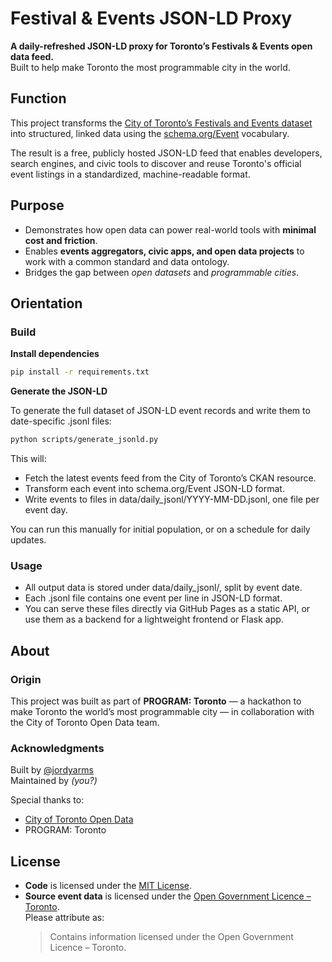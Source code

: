 # Festival & Events JSON-LD Proxy

**A daily-refreshed JSON-LD proxy for Toronto’s Festivals & Events open data feed.**  
Built to help make Toronto the most programmable city in the world.

## Function

This project transforms the [City of Toronto’s Festivals and Events dataset](https://open.toronto.ca/dataset/festivals-events/) into structured, linked data using the [schema.org/Event](https://schema.org/Event) vocabulary.

The result is a free, publicly hosted JSON-LD feed that enables developers, search engines, and civic tools to discover and reuse Toronto's official event listings in a standardized, machine-readable format.

## Purpose

- Demonstrates how open data can power real-world tools with **minimal cost and friction**.
- Enables **events aggregators, civic apps, and open data projects** to work with a common standard and data ontology.
- Bridges the gap between _open datasets_ and _programmable cities_.

## Orientation

### Build

**Install dependencies**

```zsh
pip install -r requirements.txt
```

**Generate the JSON-LD**

To generate the full dataset of JSON-LD event records and write them to date-specific .jsonl files:

```zsh
python scripts/generate_jsonld.py
```

This will:

- Fetch the latest events feed from the City of Toronto’s CKAN resource.
- Transform each event into schema.org/Event JSON-LD format.
- Write events to files in data/daily_jsonl/YYYY-MM-DD.jsonl, one file per event day.

You can run this manually for initial population, or on a schedule for daily updates.

### Usage

- All output data is stored under data/daily_jsonl/, split by event date.
- Each .jsonl file contains one event per line in JSON-LD format.
- You can serve these files directly via GitHub Pages as a static API, or use them as a backend for a lightweight frontend or Flask app.

## About

### Origin

This project was built as part of **PROGRAM: Toronto** — a hackathon to make Toronto the world’s most programmable city — in collaboration with the City of Toronto Open Data team.

### Acknowledgments

Built by [@jordyarms](https://github.com/jordyarms)  
Maintained by _(you?)_

Special thanks to:

- [City of Toronto Open Data](https://open.toronto.ca/)
- PROGRAM: Toronto

## License

- **Code** is licensed under the [MIT License](LICENSE).
- **Source event data** is licensed under the [Open Government Licence – Toronto](https://open.toronto.ca/open-data-licence/).  
  Please attribute as:
  > Contains information licensed under the Open Government Licence – Toronto.
